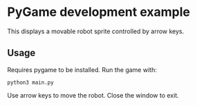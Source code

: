 # PyGame development example

This displays a movable robot sprite controlled by arrow keys.

## Usage

Requires pygame to be installed.  Run the game with:
```
python3 main.py
```

Use arrow keys to move the robot.  Close the window to exit.
